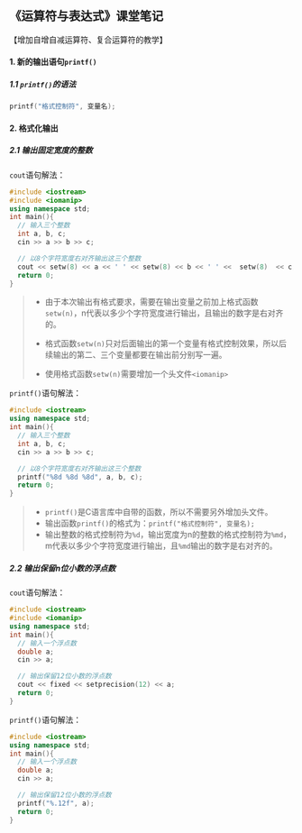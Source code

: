 ## 《运算符与表达式》课堂笔记

【增加自增自减运算符、复合运算符的教学】

#### 1. 新的输出语句`printf()`

##### 1.1 `printf()`的语法

```C++
printf("格式控制符", 变量名);
```



#### 2. 格式化输出

##### 2.1 输出固定宽度的整数

 `cout`语句解法：

```C++
#include <iostream>
#include <iomanip>
using namespace std;
int main(){
  // 输入三个整数
  int a, b, c;
  cin >> a >> b >> c;

  // 以8个字符宽度右对齐输出这三个整数
  cout << setw(8) << a << ' ' << setw(8) << b << ' ' <<  setw(8)  << c;
  return 0;
}
```

> - 由于本次输出有格式要求，需要在输出变量之前加上格式函数`setw(n)`，n代表以多少个字符宽度进行输出，且输出的数字是右对齐的。
> - 格式函数`setw(n)`只对后面输出的第一个变量有格式控制效果，所以后续输出的第二、三个变量都要在输出前分别写一遍。
>
> - 使用格式函数`setw(n)`需要增加一个头文件`<iomanip>`



 `printf()`语句解法：

```C++
#include <iostream>
using namespace std;
int main(){
  // 输入三个整数
  int a, b, c;
  cin >> a >> b >> c;

  // 以8个字符宽度右对齐输出这三个整数
  printf("%8d %8d %8d", a, b, c);
  return 0;
}
```

> - `printf()`是C语言库中自带的函数，所以不需要另外增加头文件。
> - 输出函数`printf()`的格式为：`printf("格式控制符", 变量名);`
> - 输出整数的格式控制符为`%d`，输出宽度为n的整数的格式控制符为`%md`，m代表以多少个字符宽度进行输出，且`%md`输出的数字是右对齐的。



##### 2.2 输出保留n位小数的浮点数

 `cout`语句解法：

```C++
#include <iostream>
#include <iomanip>
using namespace std;
int main(){
  // 输入一个浮点数
  double a;
  cin >> a;

  // 输出保留12位小数的浮点数
  cout << fixed << setprecision(12) << a;
  return 0;
}
```



 `printf()`语句解法：

```C++
#include <iostream>
using namespace std;
int main(){
  // 输入一个浮点数
  double a;
  cin >> a;

  // 输出保留12位小数的浮点数
  printf("%.12f", a);
  return 0;
}
```

